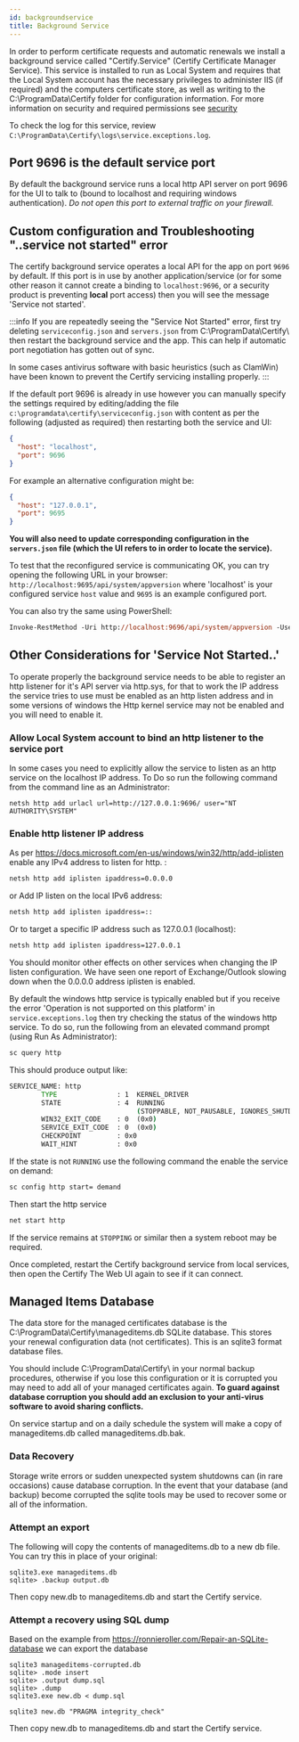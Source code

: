 ```yaml
---
id: backgroundservice
title: Background Service
---
```


In order to perform certificate requests and automatic renewals we install a background service called "Certify.Service" (Certify Certificate Manager Service). This service is installed to run as Local System and requires that the Local System account has the necessary privileges to administer IIS (if required) and the computers certificate store, as well as writing to the C:\ProgramData\Certify folder for configuration information. For more information on security and required permissions see [security](guides/security.md)

To check the log for this service, review `C:\ProgramData\Certify\logs\service.exceptions.log`.

## Port 9696 is the default service port

By default the background service runs a local http API server on port 9696 for the UI to talk to (bound to localhost and requiring windows authentication). _Do not open this port to external traffic on your firewall._

## Custom configuration and Troubleshooting "..service not started" error

The certify background service operates a local API for the app on port `9696` by default. If this port is in use by another application/service (or for some other reason it cannot create a binding to `localhost:9696`, or a security product is preventing **local** port access) then you will see the message 'Service not started'.

:::info
If you are repeatedly seeing the "Service Not Started" error, first try deleting `serviceconfig.json` and `servers.json` from C:\ProgramData\Certify\ then restart the background service and the app. This can help if automatic port negotiation has gotten out of sync.

In some cases antivirus software with basic heuristics (such as ClamWin) have been known to prevent the Certify servicing installing properly.
:::

If the default port 9696 is already in use however you can manually specify the settings required by editing/adding the file `c:\programdata\certify\serviceconfig.json` with content as per the following (adjusted as required) then restarting both the service and UI:

```json
{
  "host": "localhost",
  "port": 9696
}
```

For example an alternative configuration might be:

```json
{
  "host": "127.0.0.1",
  "port": 9695
}
```

**You will also need to update corresponding configuration in the `servers.json` file (which the UI refers to in order to locate the service).**

To test that the reconfigured service is communicating OK, you can try opening the following URL in your browser:
`http://localhost:9695/api/system/appversion` where 'localhost' is your configured service `host` value and `9695` is an example configured port.

You can also try the same using PowerShell:

```ps
Invoke-RestMethod -Uri http://localhost:9696/api/system/appversion -UseDefaultCredentials
```

## Other Considerations for 'Service Not Started..'

To operate properly the background service needs to be able to register an http listener for it's API server via http.sys, for that to work the IP address the service tries to use must be enabled as an http listen address and in some versions of windows the Http kernel service may not be enabled and you will need to enable it.

### Allow Local System account to bind an http listener to the service port

In some cases you need to explicitly allow the service to listen as an http service on the localhost IP address. To Do so run the following command from the command line as an Administrator:

`netsh http add urlacl url=http://127.0.0.1:9696/ user="NT AUTHORITY\SYSTEM"`

### Enable http listener IP address

As per https://docs.microsoft.com/en-us/windows/win32/http/add-iplisten enable any IPv4 address to listen for http. :

```bat
netsh http add iplisten ipaddress=0.0.0.0
```
or Add IP listen on the local IPv6 address:
```bat
netsh http add iplisten ipaddress=::
```


Or to target a specific IP address such as 127.0.0.1 (localhost):

```bat
netsh http add iplisten ipaddress=127.0.0.1
```
You should monitor other effects on other services when changing the IP listen configuration. We have seen one report of Exchange/Outlook slowing down when the 0.0.0.0 address iplisten is enabled.

By default the windows http service is typically enabled but if you receive the error 'Operation is not supported on this platform' in `service.exceptions.log` then try checking the status of the windows http service. To do so, run the following from an elevated command prompt (using Run As Administrator):

```bat
sc query http
```

This should produce output like:

```bat
SERVICE_NAME: http
        TYPE               : 1  KERNEL_DRIVER
        STATE              : 4  RUNNING
                                (STOPPABLE, NOT_PAUSABLE, IGNORES_SHUTDOWN)
        WIN32_EXIT_CODE    : 0  (0x0)
        SERVICE_EXIT_CODE  : 0  (0x0)
        CHECKPOINT         : 0x0
        WAIT_HINT          : 0x0

```

If the state is not `RUNNING` use the following command the enable the service on demand:

```bat
sc config http start= demand
```

Then start the http service

```bat
net start http
```

If the service remains at `STOPPING` or similar then a system reboot may be required.

Once completed, restart the Certify background service from local services, then open the Certify The Web UI again to see if it can connect.

## Managed Items Database

The data store for the managed certificates database is the C:\ProgramData\Certify\manageditems.db SQLite database. This stores your renewal configuration data (not certificates). This is an sqlite3 format database files.

You should include C:\ProgramData\Certify\ in your normal backup procedures, otherwise if you lose this configuration or it is corrupted you may need to add all of your managed certificates again. **To guard against database corruption you should add an exclusion to your anti-virus software to avoid sharing conflicts.**

On service startup and on a daily schedule the system will make a copy of manageditems.db called manageditems.db.bak.

### Data Recovery

Storage write errors or sudden unexpected system shutdowns can (in rare occasions) cause database corruption. In the event that your database (and backup) become corrupted the sqlite tools may be used to recover some or all of the information.

### Attempt an export

The following will copy the contents of manageditems.db to a new db file. You can try this in place of your original:

```
sqlite3.exe manageditems.db
sqlite> .backup output.db
```

Then copy new.db to manageditems.db and start the Certify service.

### Attempt a recovery using SQL dump

Based on the example from https://ronnieroller.com/Repair-an-SQLite-database we can export the database

```
sqlite3 manageditems-corrupted.db
sqlite> .mode insert
sqlite> .output dump.sql
sqlite> .dump
sqlite3.exe new.db < dump.sql
```

```
sqlite3 new.db "PRAGMA integrity_check"
```

Then copy new.db to manageditems.db and start the Certify service.
